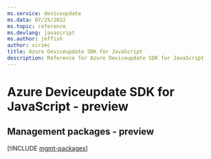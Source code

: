 ```yaml
---
ms.service: deviceupdate
ms.data: 07/25/2022
ms.topic: reference
ms.devlang: javascript
ms.author: jeffish
author: xirzec
title: Azure Deviceupdate SDK for JavaScript
description: Reference for Azure Deviceupdate SDK for JavaScript
---
```

# Azure Deviceupdate SDK for JavaScript - preview

## Management packages - preview
[!INCLUDE [mgmt-packages](deviceupdate-mgmt-index.md)]